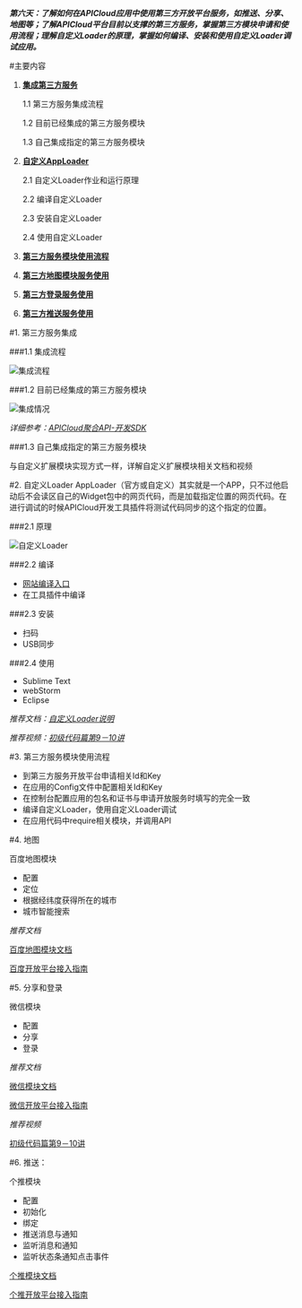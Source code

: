 <style>
</style>

***第六天：了解如何在APICloud应用中使用第三方开放平台服务，如推送、分享、地图等；了解APICloud平台目前以支撑的第三方服务，掌握第三方模块申请和使用流程；理解自定义Loader的原理，掌握如何编译、安装和使用自定义Loader调试应用。***

#主要内容

1. **[集成第三方服务](#P1)**

	1.1 第三方服务集成流程
	
	1.2 目前已经集成的第三方服务模块
	
	1.3 自己集成指定的第三方服务模块

2. **[自定义AppLoader](#P2)**

	2.1 自定义Loader作业和运行原理
	
	2.2 编译自定义Loader
	
	2.3 安装自定义Loader
	
	2.4 使用自定义Loader
	
3. **[第三方服务模块使用流程](#P3)**
4. **[第三方地图模块服务使用](P4)**
5. **[第三方登录服务使用](P5)**
6. **[第三方推送服务使用](P6)**


#1. 第三方服务集成

###1.1 集成流程

![集成流程](http://7xy8na.com1.z0.glb.clouddn.com/apicloud/39a0494a6b841a2d1a65af0c335defc6.png)

###1.2 目前已经集成的第三方服务模块

![集成情况](http://7xy8na.com1.z0.glb.clouddn.com/apicloud/7356ae8be42a7e383741f9f0ae59eeb1.png)

*详细参考：[APICloud聚合API-开发SDK](http://www.apicloud.com/mod-sdk)*

###1.3 自己集成指定的第三方服务模块

与自定义扩展模块实现方式一样，详解自定义扩展模块相关文档和视频

#2. 自定义Loader
AppLoader（官方或自定义）其实就是一个APP，只不过他启动后不会读区自己的Widget包中的网页代码，而是加载指定位置的网页代码。在进行调试的时候APICloud开发工具插件将测试代码同步的这个指定的位置。

###2.1 原理

![自定义Loader](http://7xy8na.com1.z0.glb.clouddn.com/apicloud/f362b981bc971b4cec9b9ee5a975c703.png)

###2.2 编译

- [网站编译入口](http://www.apicloud.com/module-loader)
- 在工具插件中编译

###2.3 安装

- 扫码
- USB同步

###2.4 使用

- Sublime Text
- webStorm
- Eclipse


*推荐文档：[自定义Loader说明](http://docs.apicloud.com/Dev-Guide/Custom_Loader)*

*推荐视频：[初级代码篇第9－10讲](http://apicloud.com/video_play?list=2&index=9)*

#3. 第三方服务模块使用流程

- 到第三方服务开放平台申请相关Id和Key
- 在应用的Config文件中配置相关Id和Key
- 在控制台配置应用的包名和证书与申请开放服务时填写的完全一致
- 编译自定义Loader，使用自定义Loader调试
- 在应用代码中require相关模块，并调用API


#4. 地图

百度地图模块

+ 配置
+ 定位
+ 根据经纬度获得所在的城市
+ 城市智能搜索

*推荐文档*
	
[百度地图模块文档](http://docs.apicloud.com/Client-API/Open-SDK/bMap)

[百度开放平台接入指南](http://docs.apicloud.com/Others/Open-SDK-Integration-Guide/baidu)

#5. 分享和登录

微信模块

+ 配置
+ 分享
+ 登录

*推荐文档*

[微信模块文档](http://docs.apicloud.com/Client-API/Open-SDK/wx)
	
[微信开放平台接入指南](http://docs.apicloud.com/Others/Open-SDK-Integration-Guide/weChat)
	
*推荐视频*

[初级代码篇第9－10讲](http://apicloud.com/video_play?list=2&index=9)


#6. 推送：

个推模块

+ 配置
+ 初始化
+ 绑定
+ 推送消息与通知
+ 监听消息和通知
+ 监听状态条通知点击事件

[个推模块文档](http://docs.apicloud.com/Client-API/Open-SDK/pushGeTui)

[个推开放平台接入指南](http://docs.apicloud.com/Others/Open-SDK-Integration-Guide/pushGeTui_manual)